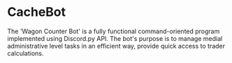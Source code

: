 # CacheBot
The 'Wagon Counter Bot' is a fully functional command-oriented program implemented using Discord.py API. The bot's purpose is to manage medial administrative level tasks in an efficient way, provide quick access to trader calculations. 
